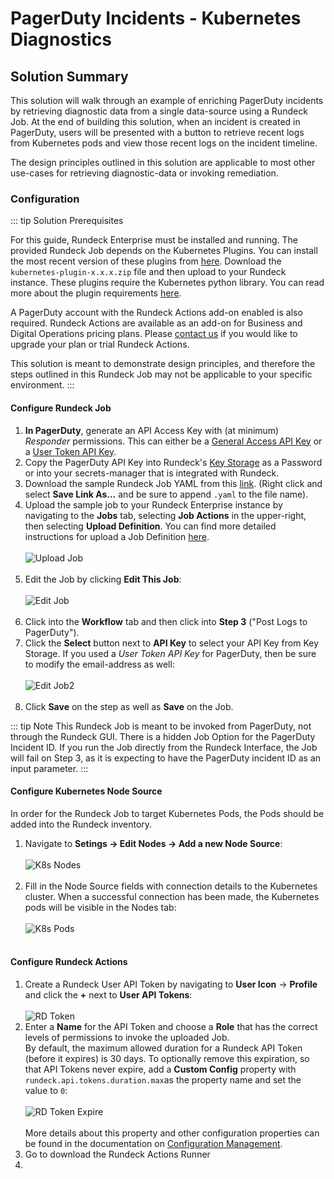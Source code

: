 # PagerDuty Incidents - Kubernetes Diagnostics

## Solution Summary
This solution will walk through an example of enriching PagerDuty incidents by retrieving diagnostic data from a single data-source using a Rundeck Job.
At the end of building this solution, when an incident is created in PagerDuty, users will be presented with a button to retrieve recent logs from Kubernetes pods and view those recent logs on the incident timeline.

The design principles outlined in this solution are applicable to most other use-cases for retrieving diagnostic-data or invoking remediation.

### Configuration

::: tip Solution Prerequisites

For this guide, Rundeck Enterprise must be installed and running. The provided Rundeck Job depends on the Kubernetes Plugins. 
You can install the most recent version of these plugins from [here](https://github.com/rundeck-plugins/kubernetes/releases). 
Download the `kubernetes-plugin-x.x.x.zip` file and then upload to your Rundeck instance. These plugins require the Kubernetes python library. 
You can read more about the plugin requirements [here](https://github.com/rundeck-plugins/kubernetes#requirements).

A PagerDuty account with the Rundeck Actions add-on enabled is also required.
Rundeck Actions are available as an add-on for Business and Digital Operations pricing plans. Please [contact us](https://www.pagerduty.com/contact-us/rundeck-actions-long/) if you would like to upgrade your plan or trial Rundeck Actions. 

This solution is meant to demonstrate design principles, and therefore the steps outlined in this Rundeck Job may not be applicable to your specific environment.
:::

#### Configure Rundeck Job
1. **In PagerDuty**, generate an API Access Key with (at minimum) _Responder_ permissions. 
This can either be a [General Access API Key](https://support.pagerduty.com/docs/api-access-keys#section-generate-a-general-access-rest-api-key)
or a [User Token API Key](https://support.pagerduty.com/docs/api-access-keys#section-generate-a-user-token-rest-api-key).
2. Copy the PagerDuty API Key into Rundeck's [Key Storage](/manual/system-configs.html#key-storage) as a Password or into your secrets-manager that is integrated with Rundeck.
3. Download the sample Rundeck Job YAML from this [link](https://raw.githubusercontent.com/jsboak/rundeck_sandbox_scm/master/33ef389a-d45c-42d1-af56-3360ff0dade5.yaml?token=GHSAT0AAAAAABQRZMTKT4CBTPXLMNWR2FSIYQENPQA). (Right click and select **Save Link As...** and be sure to append `.yaml` to the file name).                                                                                                                             
4. Upload the sample job to your Rundeck Enterprise instance by navigating to the **Jobs** tab, selecting **Job Actions** in the upper-right, then selecting **Upload Definition**. 
You can find more detailed instructions for upload a Job Definition [here](/manual/creating-jobs.html#importing-job-definitions).
<br><br>![Upload Job](@assets/img/solutions-pd-diag-k8s-upload-job.png)<br><br>
5. Edit the Job by clicking **Edit This Job**:
<br><br>![Edit Job](@assets/img/solutions-pd-diag-k8s-edit-job.png)<br><br>
6. Click into the **Workflow** tab and then click into **Step 3** ("Post Logs to PagerDuty").
7. Click the **Select** button next to **API Key** to select your API Key from Key Storage. If you used a _User Token API Key_ for PagerDuty, then be sure to modify the email-address as well:
<br><br>![Edit Job2](@assets/img/solutions-pd-diag-k8s-step-3.png)<br><br>
8. Click **Save** on the step as well as **Save** on the Job.

::: tip Note
This Rundeck Job is meant to be invoked from PagerDuty, not through the Rundeck GUI. There is a hidden Job Option for the PagerDuty Incident ID. If you run the Job directly from the Rundeck Interface, the Job will fail on Step 3, as it is expecting to have the PagerDuty incident ID as an input parameter.
:::                                                                                                                                                                                                                                           

#### Configure Kubernetes Node Source
In order for the Rundeck Job to target Kubernetes Pods, the Pods should be added into the Rundeck inventory.
1. Navigate to **Setings -> Edit Nodes -> Add a new Node Source**:
<br><br>![K8s Nodes](@assets/img/solutions-pd-diag-k8s-node-source.png)<br><br>
2. Fill in the Node Source fields with connection details to the Kubernetes cluster. When a successful connection has been made, the Kubernetes pods will be visible in the Nodes tab:
<br><br>![K8s Pods](@assets/img/solutions-pd-diag-k8s-pods.png)<br><br>


                                                                                                                                                                                                                
                                                                                                                                                                                                                                              


#### Configure Rundeck Actions 
1. Create a Rundeck User API Token by navigating to **User Icon** -> **Profile** and click the **+** next to **User API Tokens**:
<br><br>![RD Token](@assets/img/solutions-pd-diag-k8s-rd-token.png)
2. Enter a **Name** for the API Token and choose a **Role** that has the correct levels of permissions to invoke the uploaded Job.                                                                                                                                                                                                       
By default, the maximum allowed duration for a Rundeck API Token (before it expires) is 30 days. 
To optionally remove this expiration, so that API Tokens never expire, add a **Custom Config** property with `rundeck.api.tokens.duration.max`as the property name and set the value to `0`:
<br><br>![RD Token Expire](@assets/img/solutions-pd-diag-k8s-token-expiration.png)<br><br>
More details about this property and other configuration properties can be found in the documentation on [Configuration Management](/manual/configuration-mgmt/configmgmt.html#configuration-management-enterprise).
3. Go to download the Rundeck Actions Runner
4. 





